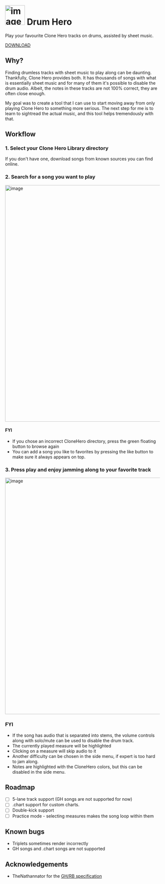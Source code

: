 # <img width="64" alt="image" src="https://github.com/peancored/drum-hero/assets/5630034/968da3e0-11e7-4e99-94e3-4aa8df19dc38"> Drum Hero

Play your favourite Clone Hero tracks on drums, assisted by sheet music.

[DOWNLOAD](https://github.com/peancored/drum-hero/releases/tag/v0.1.0)

## Why?

Finding drumless tracks with sheet music to play along can be daunting. Thankfully, Clone Hero provides both. It has thousands of songs with what is essentially sheet music and for many of them it's possible to disable the drum audio. Albeit, the notes in these tracks are not 100% correct, they are often close enough. 

My goal was to create a tool that I can use to start moving away from only playing Clone Hero to something more serious. The next step for me is to learn to sightread the actual music, and this tool helps tremendously with that.

## Workflow

### 1. Select your Clone Hero Library directory
If you don't have one, download songs from known sources you can find online.

### 2. Search for a song you want to play
<img width="768" alt="image" src="https://github.com/peancored/drum-hero/assets/5630034/b2b1cd66-9fda-4a38-855e-52b0646b013c">

#### FYI
* If you chose an incorrect CloneHero directory, press the green floating button to browse again
* You can add a song you like to favorites by pressing the like button to make sure it always appears on top.

### 3. Press play and enjoy jamming along to your favorite track
<img width="768" alt="image" src="https://github.com/peancored/drum-hero/assets/5630034/468d9511-0014-4b43-b029-3ec583be269f">

### FYI
* If the song has audio that is separated into stems, the volume controls along with solo/mute can be used to disable the drum track.
* The currently played measure will be highlighted
* Clicking on a measure will skip audio to it
* Another difficulty can be chosen in the side menu, if expert is too hard to jam along.
* Notes are highlighted with the CloneHero colors, but this can be disabled in the side menu.

## Roadmap

- [ ] 5-lane track support (GH songs are not supported for now)
- [ ] .chart support for custom charts.
- [ ] Double-kick support
- [ ] Practice mode - selecting measures makes the song loop within them

## Known bugs

* Triplets sometimes render incorrectly
* GH songs and .chart songs are not supported

## Acknowledgements

* TheNathannator for the [GH/RB specification](https://github.com/TheNathannator/GuitarGame_ChartFormats)

